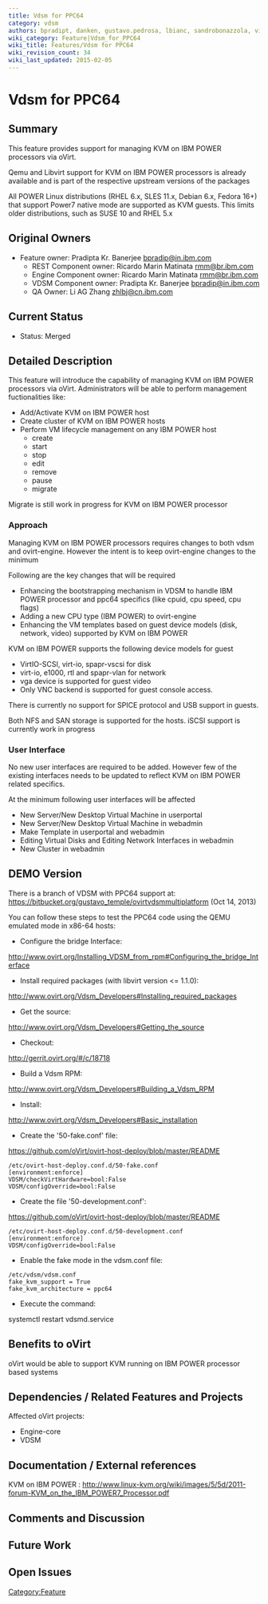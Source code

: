 ```yaml
---
title: Vdsm for PPC64
category: vdsm
authors: bpradipt, danken, gustavo.pedrosa, lbianc, sandrobonazzola, vitordelima
wiki_category: Feature|Vdsm_for_PPC64
wiki_title: Features/Vdsm for PPC64
wiki_revision_count: 34
wiki_last_updated: 2015-02-05
---
```


# Vdsm for PPC64

## Summary

This feature provides support for managing KVM on IBM POWER processors via oVirt.

Qemu and Libvirt support for KVM on IBM POWER processors is already available and is part of the respective upstream versions of the packages

All POWER Linux distributions (RHEL 6.x, SLES 11.x, Debian 6.x, Fedora 16+) that support Power7 native mode are supported as KVM guests. This limits older distributions, such as SUSE 10 and RHEL 5.x

## Original Owners

*   Feature owner: Pradipta Kr. Banerjee <bpradip@in.ibm.com>
    -   REST Component owner: Ricardo Marin Matinata <rmm@br.ibm.com>
    -   Engine Component owner: Ricardo Marin Matinata <rmm@br.ibm.com>
    -   VDSM Component owner: Pradipta Kr. Banerjee <bpradip@in.ibm.com>
    -   QA Owner: Li AG Zhang <zhlbj@cn.ibm.com>

## Current Status

*   Status: Merged

## Detailed Description

This feature will introduce the capability of managing KVM on IBM POWER processors via oVirt. Administrators will be able to perform management fuctionalities like:

*   Add/Activate KVM on IBM POWER host
*   Create cluster of KVM on IBM POWER hosts
*   Perform VM lifecycle management on any IBM POWER host
    -   create
    -   start
    -   stop
    -   edit
    -   remove
    -   pause
    -   migrate

Migrate is still work in progress for KVM on IBM POWER processor

### Approach

Managing KVM on IBM POWER processors requires changes to both vdsm and ovirt-engine. However the intent is to keep ovirt-engine changes to the minimum

Following are the key changes that will be required

*   Enhancing the bootstrapping mechanism in VDSM to handle IBM POWER processor and ppc64 specifics (like cpuid, cpu speed, cpu flags)
*   Adding a new CPU type (IBM POWER) to ovirt-engine
*   Enhancing the VM templates based on guest device models (disk, network, video) supported by KVM on IBM POWER

KVM on IBM POWER supports the following device models for guest

*   VirtIO-SCSI, virt-io, spapr-vscsi for disk
*   virt-io, e1000, rtl and spapr-vlan for network
*   vga device is supported for guest video
*   Only VNC backend is supported for guest console access.

There is currently no support for SPICE protocol and USB support in guests.

Both NFS and SAN storage is supported for the hosts. iSCSI support is currently work in progress

### User Interface

No new user interfaces are required to be added. However few of the existing interfaces needs to be updated to reflect KVM on IBM POWER related specifics.

At the minimum following user interfaces will be affected

*   New Server/New Desktop Virtual Machine in userportal
*   New Server/New Desktop Virtual Machine in webadmin
*   Make Template in userportal and webadmin
*   Editing Virtual Disks and Editing Network Interfaces in webadmin
*   New Cluster in webadmin

## DEMO Version

There is a branch of VDSM with PPC64 support at: <https://bitbucket.org/gustavo_temple/ovirtvdsmmultiplatform> (Oct 14, 2013)

You can follow these steps to test the PPC64 code using the QEMU emulated mode in x86-64 hosts:

*   Configure the bridge Interface:

<http://www.ovirt.org/Installing_VDSM_from_rpm#Configuring_the_bridge_Interface>

*   Install required packages (with libvirt version <= 1.1.0):

<http://www.ovirt.org/Vdsm_Developers#Installing_required_packages>

*   Get the source:

<http://www.ovirt.org/Vdsm_Developers#Getting_the_source>

*   Checkout:

<http://gerrit.ovirt.org/#/c/18718>

*   Build a Vdsm RPM:

<http://www.ovirt.org/Vdsm_Developers#Building_a_Vdsm_RPM>

*   Install:

<http://www.ovirt.org/Vdsm_Developers#Basic_installation>

*   Create the '50-fake.conf' file:

<https://github.com/oVirt/ovirt-host-deploy/blob/master/README>

    /etc/ovirt-host-deploy.conf.d/50-fake.conf
    [environment:enforce]
    VDSM/checkVirtHardware=bool:False
    VDSM/configOverride=bool:False

*   Create the file '50-development.conf':

<https://github.com/oVirt/ovirt-host-deploy/blob/master/README>

    /etc/ovirt-host-deploy.conf.d/50-development.conf
    [environment:enforce]
    VDSM/configOverride=bool:False

*   Enable the fake mode in the vdsm.conf file:

<!-- -->

    /etc/vdsm/vdsm.conf
    fake_kvm_support = True
    fake_kvm_architecture = ppc64

*   Execute the command:

systemctl restart vdsmd.service

## Benefits to oVirt

oVirt would be able to support KVM running on IBM POWER processor based systems

## Dependencies / Related Features and Projects

Affected oVirt projects:

*   Engine-core
*   VDSM

## Documentation / External references

KVM on IBM POWER : <http://www.linux-kvm.org/wiki/images/5/5d/2011-forum-KVM_on_the_IBM_POWER7_Processor.pdf>

## Comments and Discussion

## Future Work

## Open Issues

<Category:Feature>
